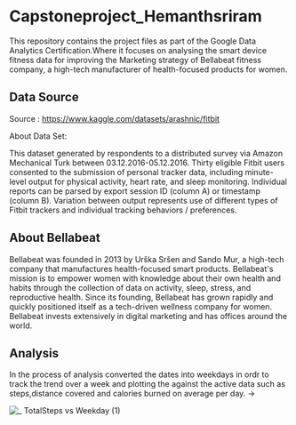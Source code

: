 # Capstoneproject_Hemanthsriram
This repository contains the project files as part of the Google Data Analytics Certification.Where it focuses on analysing the smart device fitness data for improving the Marketing strategy of Bellabeat fitness company, a high-tech manufacturer of health-focused products for women.

## Data Source

Source : https://www.kaggle.com/datasets/arashnic/fitbit

About Data Set:

This dataset generated by respondents to a distributed survey via Amazon Mechanical Turk between 03.12.2016-05.12.2016. Thirty eligible Fitbit users consented to the submission of personal tracker data, including minute-level output for physical activity, heart rate, and sleep monitoring. Individual reports can be parsed by export session ID (column A) or timestamp (column B). Variation between output represents use of different types of Fitbit trackers and individual tracking behaviors / preferences.

## About Bellabeat

Bellabeat was founded in 2013 by Urška Sršen and Sando Mur, a high-tech company that manufactures health-focused smart products. Bellabeat's mission is to empower women with knowledge about their own health and habits through the collection of data on activity, sleep, stress, and reproductive health. Since its founding, Bellabeat has grown rapidly and quickly positioned itself as a tech-driven wellness company for women. Bellabeat invests extensively in digital marketing and has offices around the world.

## Analysis

In the process of analysis converted the dates into weekdays in ordr to track the trend over a week and plotting the against the active data such as steps,distance covered and calories burned on average per day.
->

![_                    TotalSteps vs  Weekday (1)](https://user-images.githubusercontent.com/125556264/226158222-a9883ead-c37e-4583-b908-886244a72d0d.png)
